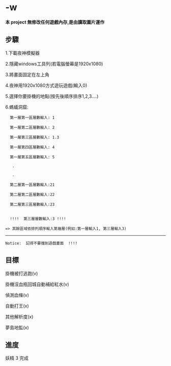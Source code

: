 # -w

__本 project 無修改任何遊戲內存,是由讀取圖片運作__

步驟
--------------------------

1.下載夜神模擬器

2.隱藏windows工具列(若電腦螢幕是1920x1080)
	
3.將畫面固定在左上角

4.夜神用1920x1080方式遊玩遊戲(輸入0)

5.選擇你要掛機的地點(按先後順序排序1,2,3....)

6.螞蟻洞窟: 

      第一層第一區層數輸入: 1

      第一層第二區層數輸入: 2

      第一層第三區層數輸入: 1.3 

      第一層第四區層數輸入: 4

      第一層第五區層數輸入: 5

	   .

	   .

	  第二層第一區層數輸入:21

	  第二層第二區層數輸入:22

	  第二層第三區層數輸入:23


      !!!!  第三層層數輸入:3 !!!!

  	=> 其餘區域依排列順序輸入第幾層(例如:第一層輸入1, 第三層輸入3)



--------------
	Notice:  記得不要擋到遊戲畫面  !!!!

	

目標
------------------------------------------


掛機被打逃跑(v)

掛機沒血瓶回城自動補給紅水(v)  

偵測血條(v)
       
自動打王(x)

其他解析度(x)

夢島地監(x)

進度
----------------------
妖精 3 完成
